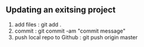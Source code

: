 ## Updating an exitsing project

1. add files : git add .
2. commit : git commit -am "commit message"
3. push local repo to Github : git push origin master